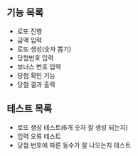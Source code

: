 ## 기능 목록
- 로또 진행
- 금액 입력
- 로또 생성(숫자 뽑기)
- 당첨번호 입력
- 보너스 번호 입력
- 당첨 확인 기능
- 당첨 결과 출력

## 테스트 목록
- 로또 생성 테스트(6개 숫자 잘 생성 되는지)
- 입력 오류 테스트
- 당첨 번호에 따른 등수가 잘 나오는지 테스트
